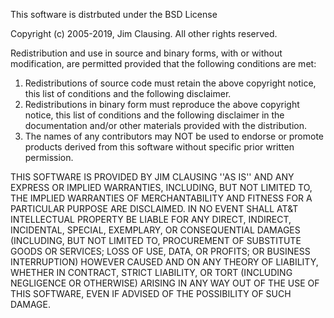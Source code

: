 This software is distrbuted under the BSD License
 
Copyright (c) 2005-2019, Jim Clausing.  All other rights reserved.
 
Redistribution and use in source and binary forms, with or without modification, are permitted
provided that the following conditions are met:
 
1. Redistributions of source code must retain the above copyright notice, this list of conditions
   and the following disclaimer.
2. Redistributions in binary form must reproduce the above copyright notice, this list of
   conditions and the following disclaimer in the documentation and/or other materials provided
   with the distribution.
3. The names of any contributors may NOT be used to endorse or promote products derived from this 
   software without specific prior written permission.
 
THIS SOFTWARE IS PROVIDED BY JIM CLAUSING ''AS IS'' AND ANY EXPRESS OR
IMPLIED WARRANTIES, INCLUDING, BUT NOT LIMITED TO, THE IMPLIED WARRANTIES OF
MERCHANTABILITY AND FITNESS FOR A PARTICULAR PURPOSE ARE DISCLAIMED. IN NO EVENT
SHALL AT&T INTELLECTUAL PROPERTY BE LIABLE FOR ANY DIRECT, INDIRECT, INCIDENTAL,
SPECIAL, EXEMPLARY, OR CONSEQUENTIAL DAMAGES (INCLUDING, BUT NOT LIMITED TO,
PROCUREMENT OF SUBSTITUTE GOODS OR SERVICES;  LOSS OF USE, DATA, OR PROFITS;
OR BUSINESS INTERRUPTION) HOWEVER CAUSED AND ON ANY THEORY OF LIABILITY, WHETHER IN
CONTRACT, STRICT LIABILITY, OR TORT (INCLUDING NEGLIGENCE OR OTHERWISE) ARISING IN
ANY WAY OUT OF THE USE OF THIS SOFTWARE, EVEN IF ADVISED OF THE POSSIBILITY OF SUCH
DAMAGE.
